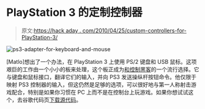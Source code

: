 # PlayStation 3 的定制控制器

> 原文:[https://hack aday . com/2010/04/25/custom-controllers-for-PlayStation-3/](https://hackaday.com/2010/04/25/custom-controllers-for-playstation-3/)

![](../Images/806cc7ed0e28cde64fae9ad13656e4ca.png "ps3-adapter-for-keyboard-and-mouse")

[Matlo]想出了一个办法，在 PlayStation 3 上使用 PS/2 键盘和 USB 鼠标。这项艰巨的工作由一个小小的板来处理，这个板正成为[和控制黑客](http://hackaday.com/2010/04/09/snes-controller-usb-accelerometer/)的一个流行选择。它与键盘和鼠标接口，翻译它们的输入，并向 PS3 发送操纵杆按钮命令。他仅限于映射 PS3 控制器的输入，但这仍然是足够的选项，可以很好地与第一人称射击游戏配合，特别是如果你习惯在 PC 上而不是在控制台上玩游戏。如果你想试试这个，去谷歌代码页[下载源代码](http://code.google.com/p/diyps3controller/)。